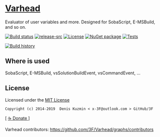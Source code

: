 # [Varhead](https://github.com/3F/Varhead)

Evaluator of user variables and more. Designed for SobaScript, E-MSBuild, and so on.

[![Build status](https://ci.appveyor.com/api/projects/status/varhead/branch/master?svg=true)](https://ci.appveyor.com/project/3Fs/varhead/branch/master)
[![release-src](https://img.shields.io/github/release/3F/Varhead.svg)](https://github.com/3F/Varhead/releases/latest)
[![License](https://img.shields.io/badge/License-MIT-74A5C2.svg)](https://github.com/3F/Varhead/blob/master/License.txt)
[![NuGet package](https://img.shields.io/nuget/v/Varhead.svg)](https://www.nuget.org/packages/Varhead/)
[![Tests](https://img.shields.io/appveyor/tests/3Fs/varhead/master.svg)](https://ci.appveyor.com/project/3Fs/varhead/build/tests)

[![Build history](https://buildstats.info/appveyor/chart/3Fs/varhead?buildCount=20&includeBuildsFromPullRequest=true&showStats=true)](https://ci.appveyor.com/project/3Fs/varhead/history)

## Where is used

SobaScript, E-MSBuild, vsSolutionBuildEvent, vsCommandEvent, ...

## License

Licensed under the [MIT License](https://github.com/3F/Varhead/blob/master/License.txt)

```
Copyright (c) 2014-2019  Denis Kuzmin < x-3F@outlook.com > GitHub/3F
```

[ [ ☕ Donate ](https://3F.github.com/Donation/) ]

Varhead contributors: https://github.com/3F/Varhead/graphs/contributors
